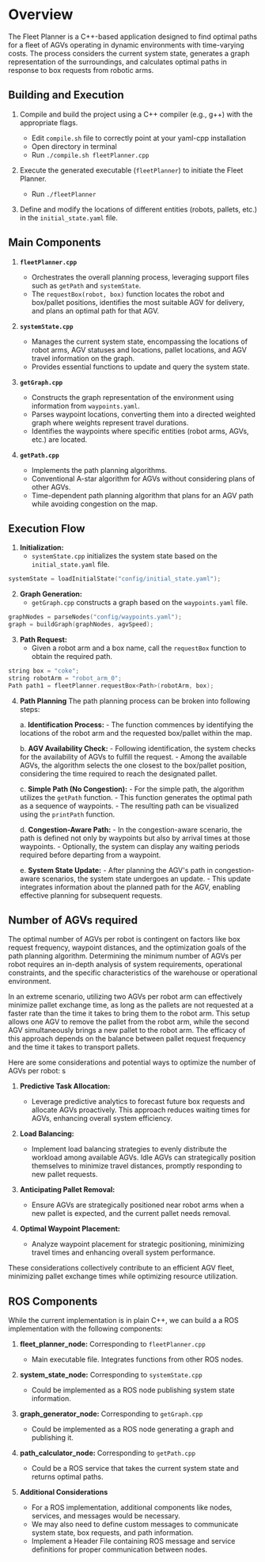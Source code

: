 # Overview

  

The Fleet Planner is a C++-based application designed to find optimal paths for a fleet of AGVs operating in dynamic environments with time-varying costs. The process considers the current system state, generates a graph representation of the surroundings, and calculates optimal paths in response to box requests from robotic arms.

  

## Building and Execution

  

1. Compile and build the project using a C++ compiler (e.g., g++) with the appropriate flags.
    - Edit `compile.sh` file to correctly point at your yaml-cpp installation
    - Open directory in terminal
    - Run `./compile.sh fleetPlanner.cpp`

2. Execute the generated executable (`fleetPlanner`) to initiate the Fleet Planner.
    - Run `./fleetPlanner`

3. Define and modify the locations of different entities (robots, pallets, etc.) in the `initial_state.yaml` file.


## Main Components
  
1.  **`fleetPlanner.cpp`**
	- Orchestrates the overall planning process, leveraging support files such as `getPath` and `systemState`.
	- The `requestBox(robot, box)` function locates the robot and box/pallet positions, identifies the most suitable AGV for delivery, and plans an optimal path for that AGV.

2.  **`systemState.cpp`**
	- Manages the current system state, encompassing the locations of robot arms, AGV statuses and locations, pallet locations, and AGV travel information on the graph.
	- Provides essential functions to update and query the system state. 

3.  **`getGraph.cpp`**
	- Constructs the graph representation of the environment using information from `waypoints.yaml`.
	- Parses waypoint locations, converting them into a directed weighted graph where weights represent travel durations.
	- Identifies the waypoints where specific entities (robot arms, AGVs, etc.) are located.

4.  **`getPath.cpp`**
	- Implements the path planning algorithms.
	- Conventional A-star algorithm for AGVs without considering plans of other AGVs.
	- Time-dependent path planning algorithm that plans for an AGV path while avoiding congestion on the map.


## Execution Flow

1.  **Initialization:**
	-  `systemState.cpp` initializes the system state based on the `initial_state.yaml` file.
```cpp
systemState = loadInitialState("config/initial_state.yaml");
```

2.  **Graph Generation:**
	-  `getGraph.cpp` constructs a graph based on the `waypoints.yaml` file.
```cpp
graphNodes = parseNodes("config/waypoints.yaml");
graph = buildGraph(graphNodes, agvSpeed);
```

3.  **Path Request:**
	- Given a robot arm and a box name, call the `requestBox` function to obtain the required path.
```cpp
string box = "coke";
string robotArm = "robot_arm_0";
Path path1 = fleetPlanner.requestBox<Path>(robotArm, box);
```

4. **Path Planning**
The path planning process can be broken into following steps:

    a. **Identification Process:**
        - The function commences by identifying the locations of the robot arm and the requested box/pallet within the map.

    b. **AGV Availability Check:**
        - Following identification, the system checks for the availability of AGVs to fulfill the request.
        - Among the available AGVs, the algorithm selects the one closest to the box/pallet position, considering the time required to reach the designated pallet.

    c. **Simple Path (No Congestion):**
        - For the simple path, the algorithm utilizes the `getPath` function.
        - This function generates the optimal path as a sequence of waypoints.
        - The resulting path can be visualized using the `printPath` function.

    d. **Congestion-Aware Path:**
        - In the congestion-aware scenario, the path is defined not only by waypoints but also by arrival times at those waypoints.
        - Optionally, the system can display any waiting periods required before departing from a waypoint.

    e. **System State Update:**
        - After planning the AGV's path in congestion-aware scenarios, the system state undergoes an update.
        - This update integrates information about the planned path for the AGV, enabling effective planning for subsequent requests.

## Number of AGVs required

The optimal number of AGVs per robot is contingent on factors like box request frequency, waypoint distances, and the optimization goals of the path planning algorithm. Determining the minimum number of AGVs per robot requires an in-depth analysis of system requirements, operational constraints, and the specific characteristics of the warehouse or operational environment.

In an extreme scenario, utilizing two AGVs per robot arm can effectively minimize pallet exchange time, as long as the pallets are not requested at a faster rate than the time it takes to bring them to the robot arm. This setup allows one AGV to remove the pallet from the robot arm, while the second AGV simultaneously brings a new pallet to the robot arm. The efficacy of this approach depends on the balance between pallet request frequency and the time it takes to transport pallets.

Here are some considerations and potential ways to optimize the number of AGVs per robot:
s
1. **Predictive Task Allocation:**
   - Leverage predictive analytics to forecast future box requests and allocate AGVs proactively. This approach reduces waiting times for AGVs, enhancing overall system efficiency.

2. **Load Balancing:**
   - Implement load balancing strategies to evenly distribute the workload among available AGVs. Idle AGVs can strategically position themselves to minimize travel distances, promptly responding to new pallet requests.

3. **Anticipating Pallet Removal:**
    - Ensure AGVs are strategically positioned near robot arms when a new pallet is expected, and the current pallet needs removal.

4. **Optimal Waypoint Placement:**
   - Analyze waypoint placement for strategic positioning, minimizing travel times and enhancing overall system performance.

These considerations collectively contribute to an efficient AGV fleet, minimizing pallet exchange times while optimizing resource utilization.

## ROS Components
While the current implementation is in plain C++, we can build a a ROS implementation with the following components: 
  

1.  **fleet_planner_node:** Corresponding to `fleetPlanner.cpp`
	- Main executable file. Integrates functions from other ROS nodes.

2. **system_state_node:** Corresponding to `systemState.cpp`
	- Could be implemented as a ROS node publishing system state information.

3. **graph_generator_node:** Corresponding to `getGraph.cpp`
	- Could be implemented as a ROS node generating a graph and publishing it.

4. **path_calculator_node:** Corresponding to `getPath.cpp`
	- Could be a ROS service that takes the current system state and returns optimal paths.  

5. **Additional Considerations**
	- For a ROS implementation, additional components like nodes, services, and messages would be necessary.
	- We may also need to define custom messages to communicate system state, box requests, and path information.
	- Implement a Header File containing ROS message and service definitions for proper communication between nodes.